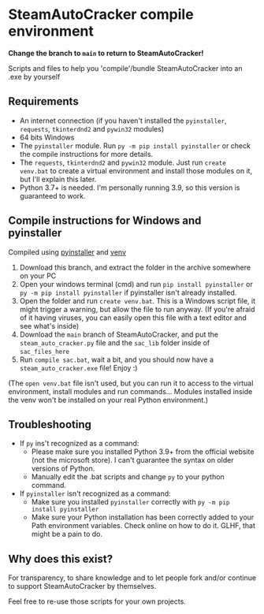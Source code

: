 # SteamAutoCracker compile environment

**Change the branch to `main` to return to SteamAutoCracker!**

Scripts and files to help you 'compile'/bundle SteamAutoCracker into an .exe by yourself

## Requirements
- An internet connection (if you haven't installed the `pyinstaller`, `requests`, `tkinterdnd2` and `pywin32` modules)
- 64 bits Windows
- The `pyinstaller` module. Run `py -m pip install pyinstaller` or check the compile instructions for more details.
- The `requests`, `tkinterdnd2` and `pywin32` module. Just run `create venv.bat` to create a virtual environment and install those modules on it, but I'll explain this later.
- Python 3.7+ is needed. I'm personally running 3.9, so this version is guaranteed to work.

## Compile instructions for Windows and pyinstaller
Compiled using [pyinstaller](https://pypi.org/project/pyinstaller/) and [venv](https://docs.python.org/3/library/venv.html)

1. Download this branch, and extract the folder in the archive somewhere on your PC
2. Open your windows terminal (cmd) and run `pip install pyinstaller` or `py -m pip install pyinstaller` if pyinstaller isn't already installed.
3. Open the folder and run `create venv.bat`. This is a Windows script file, it might trigger a warning, but allow the file to run anyway. (If you're afraid of it having viruses, you can easily open this file with a text editor and see what's inside)
4. Download the `main` branch of SteamAutoCracker, and put the `steam_auto_cracker.py` file and the `sac_lib` folder inside of `sac_files_here`
5. Run `compile sac.bat`, wait a bit, and you should now have a `steam_auto_cracker.exe` file! Enjoy :)

(The `open venv.bat` file isn't used, but you can run it to access to the virtual environment, install modules and run commands... Modules installed inside the venv won't be installed on your real Python environment.)

## Troubleshooting
- If `py` ins't recognized as a command:
  - Please make sure you installed Python 3.9+ from the official website (not the microsoft store). I can't guarantee the syntax on older versions of Python.
  - Manually edit the .bat scripts and change `py` to your python command.
- If `pyinstaller` isn't recognized as a command:
  - Make sure you installed `pyinstaller` correctly with `py -m pip install pyinstaller`
  - Make sure your Python installation has been correctly added to your Path environment variables. Check online on how to do it. GLHF, that might be a pain to do.
 
## Why does this exist?
For transparency, to share knowledge and to let people fork and/or continue to support SteamAutoCracker by themselves.

Feel free to re-use those scripts for your own projects.

